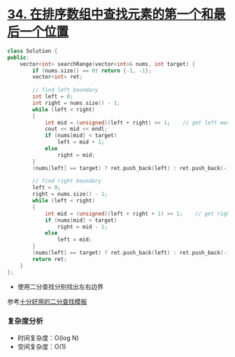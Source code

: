 # [34. 在排序数组中查找元素的第一个和最后一个位置](https://leetcode-cn.com/problems/find-first-and-last-position-of-element-in-sorted-array/)

```cpp
class Solution {
public:
    vector<int> searchRange(vector<int>& nums, int target) {
        if (nums.size() == 0) return {-1, -1};
        vector<int> ret;
        
        // find left boundary
        int left = 0;
        int right = nums.size() - 1;
        while (left < right)
        {
            int mid = (unsigned)(left + right) >> 1;	// get left median
            cout << mid << endl;
            if (nums[mid] < target)
                left = mid + 1;
            else
                right = mid;
        }
        (nums[left] == target) ? ret.push_back(left) : ret.push_back(-1);
        
        // find right boundary
        left = 0;
        right = nums.size() - 1;
        while (left < right)
        {
            int mid = (unsigned)(left + right + 1) >> 1;	// get right median
            if (nums[mid] > target)
                right = mid - 1;
            else
                left = mid;
        }
        (nums[left] == target) ? ret.push_back(left) : ret.push_back(-1);
        return ret;
    }
};
```

- 使用二分查找分别找出左右边界

参考[十分好用的二分查找模板]( https://leetcode-cn.com/problems/search-insert-position/solution/te-bie-hao-yong-de-er-fen-cha-fa-fa-mo-ban-python-/ )



### 复杂度分析

- 时间复杂度：O(log N)
- 空间复杂度：O(1)